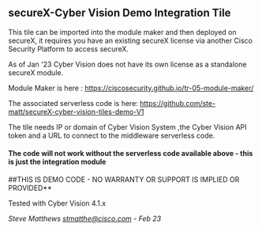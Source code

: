 ## secureX-Cyber Vision Demo Integration Tile
This tile can be imported into the module maker and then deployed on secureX, it requires you have an existing secureX license via another
Cisco Security Platform to access secureX. 

As of Jan '23 Cyber Vision does not have its own license as a standalone secureX module.

Module Maker is here : https://ciscosecurity.github.io/tr-05-module-maker/

The associated serverless code is here:
https://github.com/ste-matt/secureX-cyber-vision-tiles-demo-V1

The tile needs IP or domain of Cyber Vision System ,the Cyber Vision  API token and a URL to connect to the middleware serverless code.

#### **The code will not work without the serverless code available above - this is just the integration module**

##THIS IS DEMO CODE - NO WARRANTY OR SUPPORT IS IMPLIED OR PROVIDED**

Tested with Cyber Vision 4.1.x

*Steve Matthews stmatthe@cisco.com - Feb 23*

